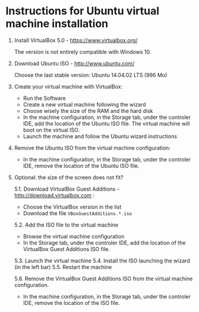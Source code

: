 # Instructions for Ubuntu virtual machine installation

1. Install VirtualBox 5.0 - https://www.virtualbox.org/

   The version is not entirely compatible with Windows 10.

2. Download Ubuntu ISO - http://www.ubuntu.com/

   Choose the last stable version: Ubuntu 14.04.02 LTS (996 Mo)

3. Create your virtual machine with VirtualBox:

   - Run the Software
   - Create a new virtual machine following the wizard
   - Choose wisely the size of the RAM and the hard disk
   - In the machine configuration, in the Storage tab, under the
     controler IDE, add the location of the Ubuntu ISO file. The
     virtual machine will boot on the virtual ISO.
   - Launch the machine and follow the Ubuntu wizard instructions

4. Remove the Ubuntu ISO from the virtual machine configuration:

   - In the machine configuration, in the Storage tab, under the
     controler IDE, remove the location of the Ubuntu ISO file.

5. Optional: the size of the screen does not fit?

   5.1. Download VirtualBox Guest Additions -  http://download.virtualbox.com :
    - Choose the VirtualBox version in the list
    - Download the file `VBoxGuestAdditions.*.iso`

   5.2. Add the ISO file to the virtual machine
    - Browse the virtual machine configuration
    - In the Storage tab, under the controler IDE, add the location of
      the VirtualBox Guest Additions ISO file.

   5.3. Launch the virtual machine
   5.4. Install the ISO launching the wizard (in the left bar)
   5.5. Restart the machine

   5.6. Remove the VirtualBox Guest Additions ISO from the virtual
   machine configuration.
     - In the machine configuration, in the Storage tab, under the
       controler IDE, remove the location of the ISO file.

